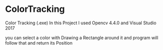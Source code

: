 # ColorTracking
Color Tracking (.exe)
In this Project I used Opencv 4.4.0 and Visual Studio 2017 

you can select a color with Drawing a Rectangle around it 
and program will follow that and return its Position 
